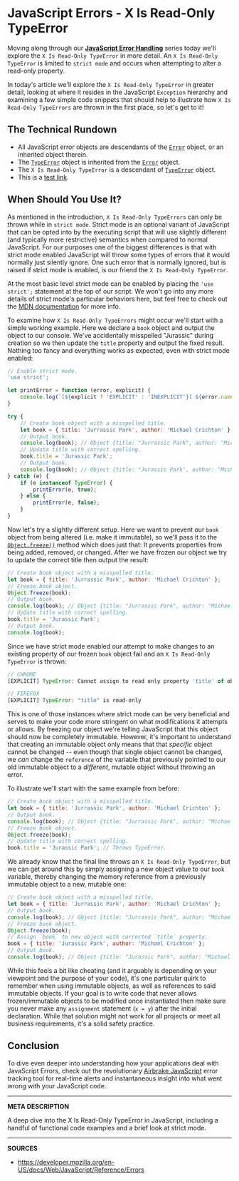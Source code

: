 # JavaScript Errors - X Is Read-Only TypeError

Moving along through our [__JavaScript Error Handling__](https://airbrake.io/blog/javascript-error-handling/javascript-error-hierarchy) series today we'll explore the `X Is Read-Only TypeError` in more detail.  An `X Is Read-Only TypeError` is limited to `strict mode` and occurs when attempting to alter a read-only property.

In today's article we'll explore the `X Is Read-Only TypeError` in greater detail, looking at where it resides in the JavaScript `Exception` hierarchy and examining a few simple code snippets that should help to illustrate how `X Is Read-Only TypeErrors` are thrown in the first place, so let's get to it!

## The Technical Rundown

- All JavaScript error objects are descendants of the [`Error`](https://airbrake.io/blog/javascript-error-handling/javascript-error-hierarchy) object, or an inherited object therein.
- The [`TypeError`](https://developer.mozilla.org/en-US/docs/Web/JavaScript/Reference/Global_Objects/TypeError) object is inherited from the [`Error`](https://airbrake.io/blog/javascript-error-handling/javascript-error-hierarchy) object.
- The `X Is Read-Only TypeError` is a descendant of [`TypeError`](https://developer.mozilla.org/en-US/docs/Web/JavaScript/Reference/Global_Objects/TypeError) object.
- This is a [test link](#conclusion).

## When Should You Use It?

As mentioned in the introduction, `X Is Read-Only TypeErrors` can only be thrown while in `strict mode`.  Strict mode is an optional variant of JavaScript that can be opted into by the executing script that will use slightly different (and typically more restrictive) semantics when compared to normal JavaScript.  For our purposes one of the biggest differences is that with strict mode enabled JavaScript will throw some types of errors that it would normally just silently ignore.  One such error that is normally ignored, but is raised if strict mode is enabled, is our friend the `X Is Read-Only TypeError`.

At the most basic level strict mode can be enabled by placing the `'use strict';` statement at the top of our script.  We won't go into any more details of strict mode's particular behaviors here, but feel free to check out the [MDN documentation](https://developer.mozilla.org/en-US/docs/Web/JavaScript/Reference/Strict_mode) for more info.

To examine how `X Is Read-Only TypeErrors` might occur we'll start with a simple working example.  Here we declare a `book` object and output the object to our console.  We've accidentally misspelled "Jurassic" during creation so we then update the `title` property and output the fixed result.  Nothing too fancy and everything works as expected, even with strict mode enabled:

```js
// Enable strict mode.
'use strict';

let printError = function (error, explicit) {
    console.log(`[${explicit ? 'EXPLICIT' : 'INEXPLICIT'}] ${error.name}: ${error.message}`);
}

try {
    // Create book object with a misspelled title.
    let book = { title: 'Jurrassic Park', author: 'Michael Crichton' };
    // Output book.
    console.log(book); // Object {title: "Jurrassic Park", author: "Michael Crichton"}
    // Update title with correct spelling.
    book.title = 'Jurassic Park';
    // Output book.
    console.log(book); // Object {title: "Jurassic Park", author: "Michael Crichton"}
} catch (e) {
    if (e instanceof TypeError) {
        printError(e, true);
    } else {
        printError(e, false);
    }
}
```

Now let's try a slightly different setup.  Here we want to prevent our `book` object from being altered (i.e. make it immutable), so we'll pass it to the [`Object.freeze()`](https://developer.mozilla.org/en-US/docs/Web/JavaScript/Reference/Global_Objects/Object/freeze) method which does just that: It prevents properties from being added, removed, or changed.  After we have frozen our object we try to update the correct title then output the result:

```js
// Create book object with a misspelled title.
let book = { title: 'Jurrassic Park', author: 'Michael Crichton' };
// Freeze book object.
Object.freeze(book);
// Output book.
console.log(book); // Object {title: "Jurrassic Park", author: "Michael Crichton"}
// Update title with correct spelling.
book.title = 'Jurassic Park';
// Output book.
console.log(book);
```

Since we have strict mode enabled our attempt to make changes to an existing property of our frozen `book` object fail and an `X Is Read-Only TypeError` is thrown:

```js
// CHROME
[EXPLICIT] TypeError: Cannot assign to read only property 'title' of object '#<Object>'

// FIREFOX
[EXPLICIT] TypeError: "title" is read-only
```

This is one of those instances where strict mode can be very beneficial and serves to make your code more stringent on what modifications it attempts or allows.  By freezing our object we're telling JavaScript that this object should now be completely immutable.  However, it's important to understand that creating an immutable object only means that that _specific_ object cannot be changed -- even though that single object cannot be changed, we _can_ change the `reference` of the variable that previously pointed to our old immutable object to a _different_, mutable object without throwing an error.

To illustrate we'll start with the same example from before:

```js
// Create book object with a misspelled title.
let book = { title: 'Jurrassic Park', author: 'Michael Crichton' };
// Output book.
console.log(book); // Object {title: "Jurrassic Park", author: "Michael Crichton"}
// Freeze book object.
Object.freeze(book);
// Update title with correct spelling.
book.title = 'Jurassic Park'; // Throws TypeError.
```

We already know that the final line throws an `X Is Read-Only TypeError`, but we can get around this by simply assigning a new object value to our `book` variable, thereby changing the memory reference from a previously immutable object to a new, mutable one:

```js
// Create book object with a misspelled title.
let book = { title: 'Jurrassic Park', author: 'Michael Crichton' };
// Output book.
console.log(book); // Object {title: "Jurrassic Park", author: "Michael Crichton"}
// Freeze book object.
Object.freeze(book);           
// Assign `book` to new object with corrected `title` property.
book = { title: 'Jurassic Park', author: 'Michael Crichton' };
// Output book.
console.log(book); // Object {title: "Jurassic Park", author: "Michael Crichton"}
```

While this feels a bit like cheating (and it arguably is depending on your viewpoint and the purpose of your code), it's one particular quirk to remember when using immutable objects, as well as references to said immutable objects.  If your goal is to write code that never allows frozen/immutable objects to be modified once instantiated then make sure you never make any `assignment` statement (`x = y`) after the initial declaration.  While that solution might not work for all projects or meet all business requirements, it's a solid safety practice.

## <a name="conclusion"></a>Conclusion

To dive even deeper into understanding how your applications deal with JavaScript Errors, check out the revolutionary <a class="js-cta-utm" href="https://airbrake.io/languages/javascript_exception_handler?utm_source=blog&amp;utm_medium=end-post&amp;utm_campaign=airbrake-js">Airbrake JavaScript</a> error tracking tool for real-time alerts and instantaneous insight into what went wrong with your JavaScript code.

---

__META DESCRIPTION__

A deep dive into the X Is Read-Only TypeError in JavaScript, including a handful of functional code examples and a brief look at strict mode.

---

__SOURCES__

- https://developer.mozilla.org/en-US/docs/Web/JavaScript/Reference/Errors
